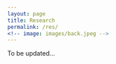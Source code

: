 ```yaml
---
layout: page
title: Research
permalink: /res/
<!-- image: images/back.jpeg -->
---
```


To be updated...